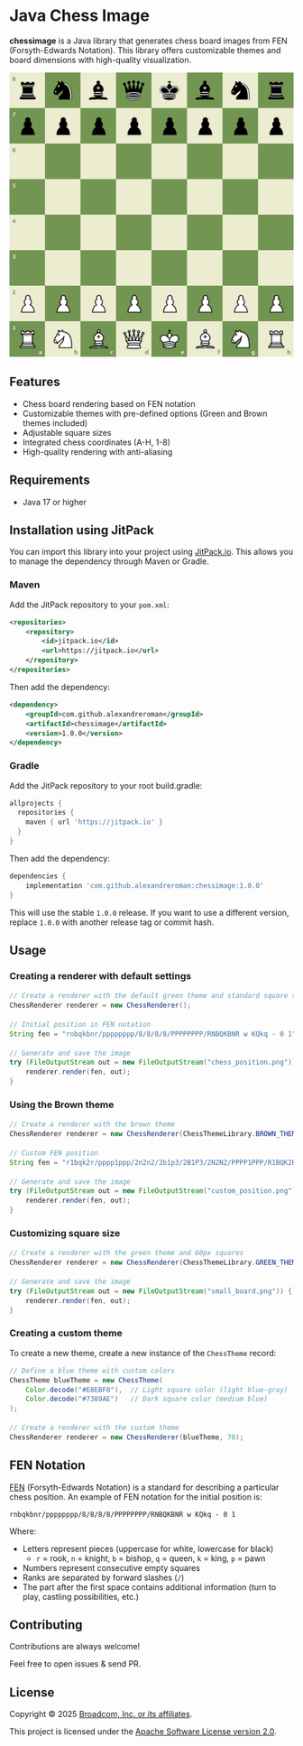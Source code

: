 # Java Chess Image

**chessimage** is a Java library that generates chess board images from FEN (Forsyth-Edwards Notation).
This library offers customizable themes and board dimensions with high-quality visualization.

![Generated board using the chessimage library](board.png)

## Features

- Chess board rendering based on FEN notation
- Customizable themes with pre-defined options (Green and Brown themes included)
- Adjustable square sizes
- Integrated chess coordinates (A-H, 1-8)
- High-quality rendering with anti-aliasing

## Requirements

- Java 17 or higher

## Installation using JitPack

You can import this library into your project using [JitPack.io](https://jitpack.io/).
This allows you to manage the dependency through Maven or Gradle.

### Maven

Add the JitPack repository to your `pom.xml`:

```xml
<repositories>
    <repository>
        <id>jitpack.io</id>
        <url>https://jitpack.io</url>
    </repository>
</repositories>
```

Then add the dependency:
```xml
<dependency>
    <groupId>com.github.alexandreroman</groupId>
    <artifactId>chessimage</artifactId>
    <version>1.0.0</version>
</dependency>
```

### Gradle

Add the JitPack repository to your root build.gradle:

```gradle
allprojects {
  repositories {
    maven { url 'https://jitpack.io' }
  }
}
```

Then add the dependency:

```gradle
dependencies {
    implementation 'com.github.alexandreroman:chessimage:1.0.0'
}
```

This will use the stable `1.0.0` release.
If you want to use a different version, replace `1.0.0` with another release tag or commit hash.

## Usage

### Creating a renderer with default settings

```java
// Create a renderer with the default green theme and standard square size (80px)
ChessRenderer renderer = new ChessRenderer();

// Initial position in FEN notation
String fen = "rnbqkbnr/pppppppp/8/8/8/8/PPPPPPPP/RNBQKBNR w KQkq - 0 1";

// Generate and save the image
try (FileOutputStream out = new FileOutputStream("chess_position.png")) {
    renderer.render(fen, out);
}
```

### Using the Brown theme

```java
// Create a renderer with the brown theme
ChessRenderer renderer = new ChessRenderer(ChessThemeLibrary.BROWN_THEME);

// Custom FEN position
String fen = "r1bqk2r/pppp1ppp/2n2n2/2b1p3/2B1P3/2N2N2/PPPP1PPP/R1BQK2R w KQkq - 0 1";

// Generate and save the image
try (FileOutputStream out = new FileOutputStream("custom_position.png")) {
    renderer.render(fen, out);
}
```

### Customizing square size

```java
// Create a renderer with the green theme and 60px squares
ChessRenderer renderer = new ChessRenderer(ChessThemeLibrary.GREEN_THEME, 60);

// Generate and save the image
try (FileOutputStream out = new FileOutputStream("small_board.png")) {
    renderer.render(fen, out);
}
```

### Creating a custom theme

To create a new theme, create a new instance of the `ChessTheme` record:

```java
// Define a blue theme with custom colors
ChessTheme blueTheme = new ChessTheme(
    Color.decode("#E8EBF0"),  // Light square color (light blue-gray)
    Color.decode("#7389AE")   // Dark square color (medium blue)
);

// Create a renderer with the custom theme
ChessRenderer renderer = new ChessRenderer(blueTheme, 70);
```

## FEN Notation

[FEN](https://www.chess.com/terms/fen-chess) (Forsyth-Edwards Notation) is a standard for describing
a particular chess position.
An example of FEN notation for the initial position is:

```
rnbqkbnr/pppppppp/8/8/8/8/PPPPPPPP/RNBQKBNR w KQkq - 0 1
```

Where:
- Letters represent pieces (uppercase for white, lowercase for black)
    - `r` = rook, `n` = knight, `b` = bishop, `q` = queen, `k` = king, `p` = pawn
- Numbers represent consecutive empty squares
- Ranks are separated by forward slashes (`/`)
- The part after the first space contains additional information (turn to play, castling possibilities, etc.)

## Contributing

Contributions are always welcome!

Feel free to open issues & send PR.

## License

Copyright &copy; 2025 [Broadcom, Inc. or its affiliates](https://vmware.com).

This project is licensed under the [Apache Software License version 2.0](https://www.apache.org/licenses/LICENSE-2.0).

